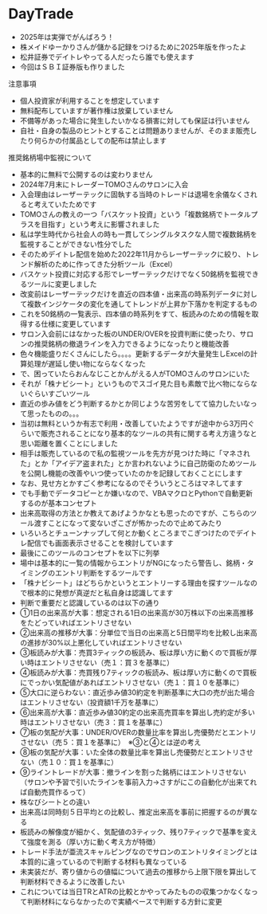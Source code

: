 # DayTrade

- 2025年は実弾でがんばろう！
- 株メイドゆーかりさんが儲かる記録をつけるために2025年版を作ったよ
- 松井証券でデイトレやってる人だったら誰でも使えます
- 今回はＳＢＩ証券版も作りました


注意事項
- 個人投資家が利用することを想定しています
- 無料配布していますが著作権は放棄していません
- 不備等があった場合に発生したいかなる損害に対しても保証は行いません
- 自社・自身の製品のヒントとすることは問題ありませんが、そのまま販売したり何らかの付属品としての配布は禁止します


推奨銘柄場中監視について
- 基本的に無料で公開するのは変わりません
- 2024年7月末にトレーダーTOMOさんのサロンに入会
- 入会理由はレーザーテックに固執する当時のトレードは退場を余儀なくされると考えていたためです
- TOMOさんの教えの一つ「バスケット投資」という「複数銘柄でトータルプラスを目指す」という考えに影響されました
- 私は学生時代から社会人の時も一貫してシングルタスクな人間で複数銘柄を監視することができない性分でした
- そのためデイトレ配信を始めた2022年11月からレーザーテックに絞り、トレンド解析のために作ってきた分析ツール（Excel）
- バスケット投資に対応する形でレーザーテックだけでなく50銘柄を監視できるツールに変更しました
- 改変前はレーザーテックだけを直近の四本値・出来高の時系列データに対して複数インジケータの変化を通してトレンドが上昇か下落かを判定するもの
- これを50銘柄の一覧表示、四本値の時系列をすて、板読みのための情報を取得する仕様に変更しています
- サロン入会前にはなかった板のUNDER/OVERを投資判断に使ったり、サロンの推奨銘柄の撤退ラインを入力できるようになったりと機能改善
- 色々機能盛りだくさんにしたら。。。。更新するデータが大量発生しExcelの計算処理が遅延し使い物にならなくなった
- で、困っていたらおんなじことかんがえる人がTOMOさんのサロンにいた
- それが「株ナビシート」というものでスゴイ見た目も素敵で比べ物にならないぐらいすごいツール
- 直近の歩み値をどう判断するかとか同じような苦労をしてて協力したいなって思ったものの。。。
- 当初は無料というか有志で利用・改善していたようですが途中から3万円ぐらいで販売されることになり基本的なツールの共有に関する考え方違うなと思い距離を置くことにしました
- 相手は販売しているので私の監視ツールを先方が見つけた時に「マネされた」とか「アイデア盗まれた」とか言われないように自己防衛のためツールを公開し機能の改善やいつ使っていたのかを記録しておくことにします
- なお、見せ方とかすごく参考になるのでそういうところはマネしてます
- でも手動でデータコピーとか嫌いなので、VBAマクロとPythonで自動更新するのが基本コンセプト
- 出来高取得の方法とか教えてあげようかなとも思ったのですが、こちらのツール渡すことになって変ないざこざが怖かったので止めてみたり
- いろいろとチューンナップして何とか動くところまでこぎつけたのでデイトレ配信でも画面表示させることを検討しています
- 最後にこのツールのコンセプトを以下に列挙
- 場中は基本的に一覧の情報からエントリがNGになったら警告し、銘柄・タイミングのエントリ判断をするツールです
- 「株ナビシート」はどちらかというとエントリーする理由を探すツールなので根本的に発想が真逆だと私自身は認識してます
- 判断で重要だと認識しているのは以下の通り
- ①1日の出来高が大事：想定される1日の出来高が30万株以下の出来高推移をたどっていればエントリさせない
- ②出来高の推移が大事：分単位で当日の出来高と5日間平均を比較し出来高の進捗が30%以上悪化していればエントリさせない
- ③板読みが大事：売買3ティックの板読み、板は厚い方に動くので買板が厚い時はエントリさせない（売１：買３を基準に）
- ④板読みが大事：売買残り7ティックの板読み、板は厚い方に動くので買板にでっかい気配値があればエントリさせない（売１：買１０を基準に）
- ⑤大口に逆らわない：直近歩み値30約定を判断基準に大口の売が出た場合はエントリさせない（投資額1千万を基準に）
- ⑥出来高が大事：直近歩み値30約定の出来高売買率を算出し売約定が多い時はエントリさせない（売３：買１を基準に）
- ⑦板の気配が大事：UNDER/OVERの数量比率を算出し売優勢だとエントリさせない（売５：買１を基準に）　※③と④とは逆の考え
- ⑧板の気配が大事：いた全体の数量比率を算出し売優勢だとエントリさせない（売１０：買１を基準に）
- ⑨ライントレードが大事：撤ラインを割った銘柄にはエントリさせない（サロンや予習で引いたラインを事前入力→さすがにこの自動化が出来てれば自動売買作るって）
- 株なびシートとの違い
- 出来高は同時刻５日平均との比較し、推定出来高を事前に把握するのが異なる
- 板読みの解像度が細かく、気配値の3ティック、残り7ティックで基準を変えて強度を測る（厚い方に動く考え方が特徴）
- トレード手法が亜流スキャルピングなのでサロンのエントリタイミングとは本質的に違っているので判断する材料も異なっている
- 未実装だが、寄り値からの値幅について過去の推移から上限下限を算出して判断材料できるように改善したい
- これについては当日TRとATRの比較とかやってみたものの収集つかなくなって判断材料にならなかったので実績ベースで判断する方針に変更
